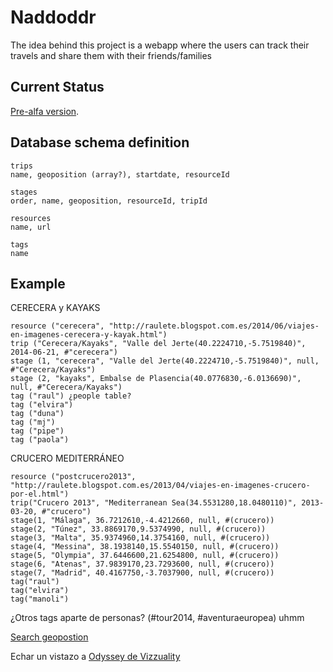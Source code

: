 Naddoddr
========

The idea behind this project is a webapp where the users can track their travels and share them with their friends/families

Current Status
---------------
[Pre-alfa version](http://raultm.github.io/naddoddr/stage2/). 

Database schema definition
--------------------------
```
trips
name, geoposition (array?), startdate, resourceId

stages
order, name, geoposition, resourceId, tripId

resources
name, url

tags
name
```

Example
-------
CERECERA y KAYAKS
```
resource ("cerecera", "http://raulete.blogspot.com.es/2014/06/viajes-en-imagenes-cerecera-y-kayak.html")
trip ("Cerecera/Kayaks", "Valle del Jerte(40.2224710,-5.7519840)", 2014-06-21, #"cerecera")
stage (1, "cerecera", "Valle del Jerte(40.2224710,-5.7519840)", null, #"Cerecera/Kayaks")
stage (2, "kayaks", Embalse de Plasencia(40.0776830,-6.0136690)", null, #"Cerecera/Kayaks")
tag ("raul") ¿people table?
tag ("elvira")
tag ("duna")
tag ("mj")
tag ("pipe")
tag ("paola")
```


CRUCERO MEDITERRÁNEO
```
resource ("postcrucero2013", "http://raulete.blogspot.com.es/2013/04/viajes-en-imagenes-crucero-por-el.html")
trip("Crucero 2013", "Mediterranean Sea(34.5531280,18.0480110)", 2013-03-20, #"crucero")
stage(1, "Málaga", 36.7212610,-4.4212660, null, #(crucero))
stage(2, "Túnez", 33.8869170,9.5374990, null, #(crucero))
stage(3, "Malta", 35.9374960,14.3754160, null, #(crucero))
stage(4, "Messina", 38.1938140,15.5540150, null, #(crucero))
stage(5, "Olympia", 37.6446600,21.6254800, null, #(crucero))
stage(6, "Atenas", 37.9839170,23.7293600, null, #(crucero))
stage(7, "Madrid", 40.4167750,-3.7037900, null, #(crucero))
tag("raul")
tag("elvira")
tag("manoli")
```

¿Otros tags aparte de personas? (#tour2014, #aventuraeuropea) uhmm


[Search geopostion](http://es.mygeoposition.com/)


Echar un vistazo a [Odyssey de Vizzuality](https://github.com/raultm/odyssey.js)
